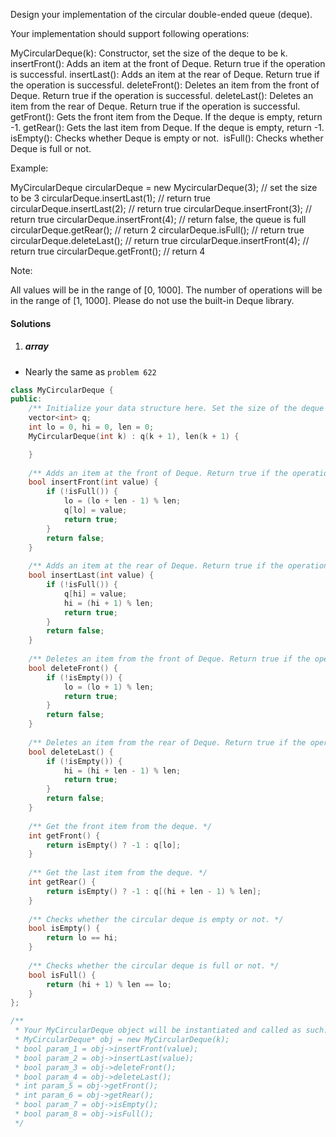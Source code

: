 Design your implementation of the circular double-ended queue (deque).

Your implementation should support following operations:

MyCircularDeque(k): Constructor, set the size of the deque to be k.
insertFront(): Adds an item at the front of Deque. Return true if the operation is successful.
insertLast(): Adds an item at the rear of Deque. Return true if the operation is successful.
deleteFront(): Deletes an item from the front of Deque. Return true if the operation is successful.
deleteLast(): Deletes an item from the rear of Deque. Return true if the operation is successful.
getFront(): Gets the front item from the Deque. If the deque is empty, return -1.
getRear(): Gets the last item from Deque. If the deque is empty, return -1.
isEmpty(): Checks whether Deque is empty or not. 
isFull(): Checks whether Deque is full or not.
 

Example:

MyCircularDeque circularDeque = new MycircularDeque(3); // set the size to be 3
circularDeque.insertLast(1);			// return true
circularDeque.insertLast(2);			// return true
circularDeque.insertFront(3);			// return true
circularDeque.insertFront(4);			// return false, the queue is full
circularDeque.getRear();  			// return 2
circularDeque.isFull();				// return true
circularDeque.deleteLast();			// return true
circularDeque.insertFront(4);			// return true
circularDeque.getFront();			// return 4
 

Note:

All values will be in the range of [0, 1000].
The number of operations will be in the range of [1, 1000].
Please do not use the built-in Deque library.

#### Solutions

1. ##### array

- Nearly the same as `problem 622`

```cpp
class MyCircularDeque {
public:
    /** Initialize your data structure here. Set the size of the deque to be k. */
    vector<int> q;
    int lo = 0, hi = 0, len = 0;
    MyCircularDeque(int k) : q(k + 1), len(k + 1) {

    }
    
    /** Adds an item at the front of Deque. Return true if the operation is successful. */
    bool insertFront(int value) {
        if (!isFull()) {
            lo = (lo + len - 1) % len;
            q[lo] = value;
            return true;
        }
        return false;
    }
    
    /** Adds an item at the rear of Deque. Return true if the operation is successful. */
    bool insertLast(int value) {
        if (!isFull()) {
            q[hi] = value;
            hi = (hi + 1) % len;
            return true;
        }
        return false;
    }
    
    /** Deletes an item from the front of Deque. Return true if the operation is successful. */
    bool deleteFront() {
        if (!isEmpty()) {
            lo = (lo + 1) % len;
            return true;
        }
        return false;
    }
    
    /** Deletes an item from the rear of Deque. Return true if the operation is successful. */
    bool deleteLast() {
        if (!isEmpty()) {
            hi = (hi + len - 1) % len;
            return true;
        }
        return false;
    }
    
    /** Get the front item from the deque. */
    int getFront() {
        return isEmpty() ? -1 : q[lo];
    }
    
    /** Get the last item from the deque. */
    int getRear() {
        return isEmpty() ? -1 : q[(hi + len - 1) % len];
    }
    
    /** Checks whether the circular deque is empty or not. */
    bool isEmpty() {
        return lo == hi;
    }
    
    /** Checks whether the circular deque is full or not. */
    bool isFull() {
        return (hi + 1) % len == lo;
    }
};

/**
 * Your MyCircularDeque object will be instantiated and called as such:
 * MyCircularDeque* obj = new MyCircularDeque(k);
 * bool param_1 = obj->insertFront(value);
 * bool param_2 = obj->insertLast(value);
 * bool param_3 = obj->deleteFront();
 * bool param_4 = obj->deleteLast();
 * int param_5 = obj->getFront();
 * int param_6 = obj->getRear();
 * bool param_7 = obj->isEmpty();
 * bool param_8 = obj->isFull();
 */
```
